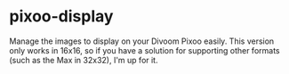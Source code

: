 # pixoo-display

Manage the images to display on your Divoom Pixoo easily.
This version only works in 16x16, so if you have a solution for supporting other formats (such as the Max in 32x32), I'm up for it.
